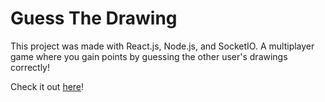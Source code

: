 # Guess The Drawing

This project was made with React.js, Node.js, and SocketIO.
A multiplayer game where you gain points by guessing the other user's drawings correctly!

Check it out [here](https://skribbleguess.netlify.app/)!
